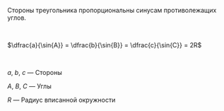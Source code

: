 Стороны треугольника пропорциональны синусам противолежащих углов.

<Br>

$\dfrac{a}{\sin{A}} = \dfrac{b}{\sin{B}} = \dfrac{c}{\sin{C}} = 2R$

<Br>

$a$, $b$, $c$ — Стороны

$A$, $B$, $C$ — Углы

$R$ — Радиус вписанной окружности